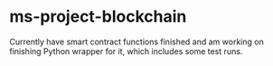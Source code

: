 # ms-project-blockchain

Currently have smart contract functions finished and am working on finishing Python wrapper for it, which includes some test runs.
